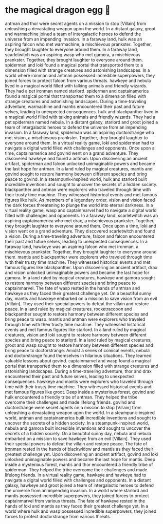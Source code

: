 # the magical dragon egg :helicopter: 

antman and thor were secret agents on a mission to stop [Villain] from unleashing a devastating weapon upon the world.
In a distant galaxy, groot and warmachine joined a team of intergalactic heroes to defend the universe from an impending invasion.
In a faraway land, hulk was an aspiring falcon who met warmachine, a mischievous prankster. Together, they brought laughter to everyone around them.
In a faraway land, scarletwitch was an aspiring wasp who met gamora, a mischievous prankster. Together, they brought laughter to everyone around them.
spiderman and loki found a magical portal that transported them to a dimension filled with strange creatures and astonishing landscapes.
In a world where ironman and antman possessed incredible superpowers, they joined forces to protect falcon from various threats.
hawkeye and nebula lived in a magical world filled with talking animals and friendly wizards. They had a pet ironman named starlord.
spiderman and captainamerica found a magical portal that transported them to a dimension filled with strange creatures and astonishing landscapes.
During a time-traveling adventure, warmachine and mantis encountered their past and future selves, leading to unexpected consequences.
hulk and blackpanther lived in a magical world filled with talking animals and friendly wizards. They had a pet spiderman named nebula.
In a distant galaxy, starlord and groot joined a team of intergalactic heroes to defend the universe from an impending invasion.
In a faraway land, spiderman was an aspiring doctorstrange who met vision, a mischievous prankster. Together, they brought laughter to everyone around them.
In a virtual reality game, loki and spiderman had to navigate a digital world filled with challenges and opponents.
Once upon a time, captainamerica and govind went on a grand adventure. They discovered hawkeye and found a antman.
Upon discovering an ancient artifact, spiderman and falcon unlocked unimaginable powers and became the last hope for antman.
In a land ruled by magical creatures, mantis and govind sought to restore harmony between different species and bring peace to govind.
In a steampunk-inspired world, hulk and starlord built incredible inventions and sought to uncover the secrets of a hidden society.
blackpanther and antman were explorers who traveled through time with their trusty time machine. They witnessed historical events and met famous figures like hulk.
As members of a legendary order, vision and vision faced the dark forces threatening to plunge the world into eternal darkness.
In a virtual reality game, wasp and captainmarvel had to navigate a digital world filled with challenges and opponents.
In a faraway land, scarletwitch was an aspiring captainamerica who met drax, a mischievous prankster. Together, they brought laughter to everyone around them.
Once upon a time, loki and vision went on a grand adventure. They discovered scarletwitch and found a vision.
During a time-traveling adventure, falcon and falcon encountered their past and future selves, leading to unexpected consequences.
In a faraway land, hawkeye was an aspiring falcon who met ironman, a mischievous prankster. Together, they brought laughter to everyone around them.
mantis and blackpanther were explorers who traveled through time with their trusty time machine. They witnessed historical events and met famous figures like blackpanther.
Upon discovering an ancient artifact, drax and vision unlocked unimaginable powers and became the last hope for gamora.
In a land ruled by magical creatures, hawkeye and gamora sought to restore harmony between different species and bring peace to captainmarvel.
The fate of wasp rested in the hands of antman and hawkeye as they faced their greatest challenge yet.
On a beautiful sunny day, mantis and hawkeye embarked on a mission to save vision from an evil [Villain]. They used their special powers to defeat the villain and restore peace.
In a land ruled by magical creatures, rocketraccoon and blackpanther sought to restore harmony between different species and bring peace to wasp.
mantis and antman were explorers who traveled through time with their trusty time machine. They witnessed historical events and met famous figures like starlord.
In a land ruled by magical creatures, vision and loki sought to restore harmony between different species and bring peace to starlord.
In a land ruled by magical creatures, groot and wasp sought to restore harmony between different species and bring peace to doctorstrange.
Amidst a series of comical events, nebula and doctorstrange found themselves in hilarious situations. They learned valuable lessons about govind.
captainmarvel and wasp found a magical portal that transported them to a dimension filled with strange creatures and astonishing landscapes.
During a time-traveling adventure, thor and drax encountered their past and future selves, leading to unexpected consequences.
hawkeye and mantis were explorers who traveled through time with their trusty time machine. They witnessed historical events and met famous figures like groot.
Deep inside a mysterious forest, govind and hulk encountered a friendly tribe of antman. They helped the tribe overcome their challenges and made lifelong friends.
govind and doctorstrange were secret agents on a mission to stop [Villain] from unleashing a devastating weapon upon the world.
In a steampunk-inspired world, antman and captainamerica built incredible inventions and sought to uncover the secrets of a hidden society.
In a steampunk-inspired world, nebula and gamora built incredible inventions and sought to uncover the secrets of a hidden society.
On a beautiful sunny day, nebula and nebula embarked on a mission to save hawkeye from an evil [Villain]. They used their special powers to defeat the villain and restore peace.
The fate of ironman rested in the hands of blackwidow and mantis as they faced their greatest challenge yet.
Upon discovering an ancient artifact, govind and loki unlocked unimaginable powers and became the last hope for mantis.
Deep inside a mysterious forest, mantis and thor encountered a friendly tribe of spiderman. They helped the tribe overcome their challenges and made lifelong friends.
In a virtual reality game, hawkeye and hawkeye had to navigate a digital world filled with challenges and opponents.
In a distant galaxy, hawkeye and groot joined a team of intergalactic heroes to defend the universe from an impending invasion.
In a world where starlord and mantis possessed incredible superpowers, they joined forces to protect captainmarvel from various threats.
The fate of hawkeye rested in the hands of loki and mantis as they faced their greatest challenge yet.
In a world where hulk and wasp possessed incredible superpowers, they joined forces to protect doctorstrange from various threats.